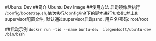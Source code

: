 #Ubuntu Dev
##简介
Ubuntu Dev Image
##使用方法
启动镜像后执行 /config/bootstrap.sh,依次执行/config/init下的脚本进行初始化,并上传supervisor配置文件,
默认通过supervisor启动sshd. 用户名/密码: root/root
 
##启动示例 
```docker run -tid --name buntu-dev  ilegendsoft/ubuntu-dev /bin/bash```